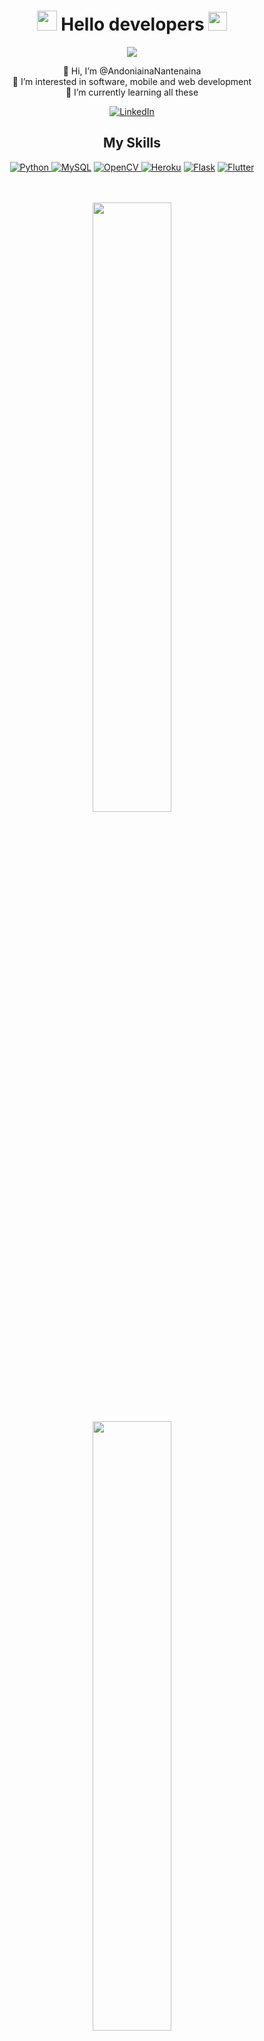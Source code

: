 <div align="center">

<h1><img src = "https://media2.giphy.com/media/QssGEmpkyEOhBCb7e1/giphy.gif?cid=ecf05e47a0n3gi1bfqntqmob8g9aid1oyj2wr3ds3mg700bl&rid=giphy.gif" width = 32px> Hello developers <img src = "https://raw.githubusercontent.com/MartinHeinz/MartinHeinz/master/wave.gif" width = 30px> </h1>

<p>
  <a href="https://github.com/DenverCoder1/readme-typing-svg"><img src="https://readme-typing-svg.herokuapp.com?&font=IBM+Plex+Sans&color=abcdef&size=20&lines=Hello,+Bonjour,+Salama+e!;Welcome+to+my+GitHub+Profile!;I'm+a+Student+developer;I'm+interested+in+Flutter+Development" /></a>
</p>
  

👋 Hi, I’m @AndoniainaNantenaina<br>
👀 I’m interested in software, mobile and web development<br>
🌱 I’m currently learning all these

<a href="https://www.linkedin.com/in/nomenjanahary-andoniaina-45b44b179/" target="_blank">
  <img alt="LinkedIn" src="https://img.shields.io/badge/LinkedIn-0077B5?style=for-the-badge&logo=linkedin&logoColor=white">
</a>

<h2>My Skills</h2>
<a href="https://www.python.org" target="_blank">
<img alt="Python" src="https://img.shields.io/badge/Python-3776AB?style=for-the-badge&logo=python&logoColor=white">
</a>
<a href="https://www.mysql.com/"><img alt="MySQL" src="https://img.shields.io/badge/Microsoft%20SQL%20Server-CC2927?style=for-the-badge&logo=microsoft%20sql%20server&logoColor=white"></a>
<a href="https://opencv.org/" target="_blank">
<img alt="OpenCV" src="https://img.shields.io/badge/OpenCV-27338e?style=for-the-badge&logo=OpenCV&logoColor=white">
</a>
<a href="https://www.heroku.com/"><img alt="Heroku" src="https://img.shields.io/badge/Heroku-430098?style=for-the-badge&logo=heroku&logoColor=white"></a>
<a href="https://www.flask.com/"><img alt="Flask" src="https://img.shields.io/badge/Flask-000000?style=for-the-badge&logo=flask&logoColor=white"></a>
<a href="https://www.flutter.dev/"><img alt="Flutter" src="https://img.shields.io/badge/-Flutter-blue?logo=Flutter&style=for-the-badge"></a>

<br><br>
<img height="50%" width="auto" src ="https://github-readme-stats.vercel.app/api?username=AndoniainaNantenaina&show_icons=true&count_private=true&theme=darcula&hide_border=true&hide=issues,contribs&bg_color=00000000">
<br>
<img height="50%" width="auto" src ="https://github-readme-stats.vercel.app/api/top-langs/?username=AndoniainaNantenaina&layout=compact&hide_border=true&theme=darcula&bg_color=00000000&langs_count=6&hide=jupyter%20notebook,tex,css,php">
<br>
<img src ="https://github-readme-streak-stats.herokuapp.com?user=AndoniainaNantenaina&theme=darcula&hide_border=true&background=FFFFFF00">

![](https://komarev.com/ghpvc/?username=AndoniainaNantenaina)
<br>
#Merci_pour_votre_visite 😎
</div>
<!---
AndoniainaNantenaina/AndoniainaNantenaina is a ✨ special ✨ repository because its `README.md` (this file) appears on your GitHub profile.
You can click the Preview link to take a look at your changes.
--->
